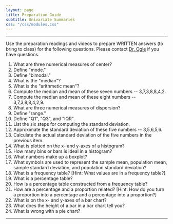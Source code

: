 ```yaml
---
layout: page
title: Preparation Guide
subtitle: Univariate Summaries
css: "/css/modules.css"
---
```


----

<div class="alert alert-warning">
Use the preparation readings and videos to prepare WRITTEN answers (to bring to class) for the following questions. Please contact <a href="mailto:dogle@northland.edu">Dr. Ogle</a> if you have questions.
</div>

1. What are three numerical measures of center?
1. Define "mode."
1. Define "bimodal."
1. What is the "median"?
1. What is the "arithmetic mean"?
1. Compute the median and mean of these seven numbers -- 3,7,3,8,8,4,2.
1. Compute the median and mean of these eight numbers -- 3,7,3,8,8,4,2,9.
1. What are three numerical measures of dispersion?
1. Define "range."
1. Define "Q1", "Q3", and "IQR".
1. List the six steps for computing the standard deviation.
1. Approximate the standard deviation of these five numbers -- 3,5,6,5,6.
1. Calculate the actual standard deviation of the five numbers in the previous item.
1. What is plotted on the x- and y-axes of a histogram?
1. How many bins or bars is ideal in a histogram?
1. What numbers make up a boxplot?
1. What symbols are used to represent the sample mean, population mean, sample standard deviation, and population standard deviation?
1. What is a frequency table? [Hint: What values are in a frequency table?]
1. What is a percentage table?
1. How is a percentage table constructed from a frequency table?
1. How are a percentage and a proportion related? [Hint: How do you turn a proportion into a percentage and a percentage into a proportion?]
1. What is on the x- and y-axes of a bar chart?
1. What does the height of a bar in a bar chart tell you?
1. What is wrong with a pie chart?


----
